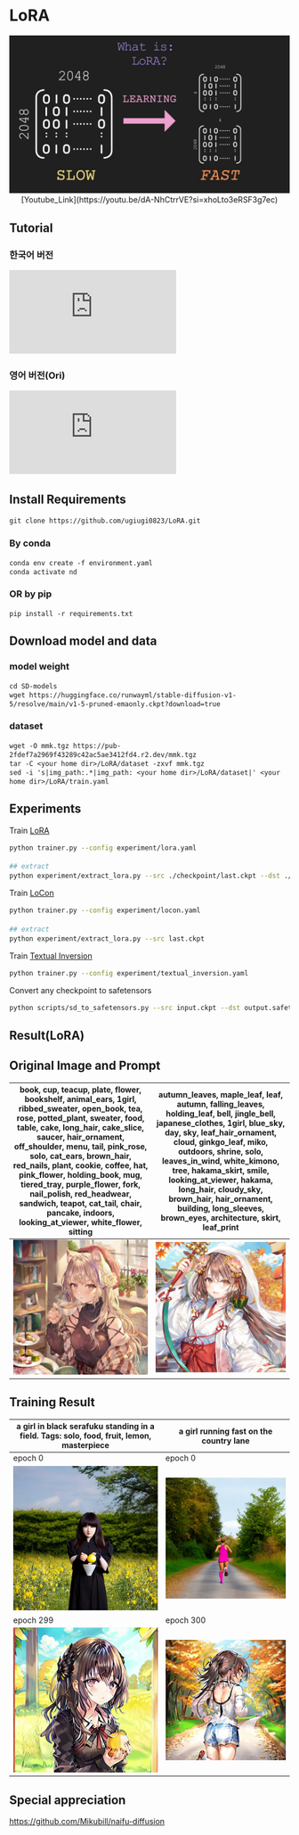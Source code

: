 # LoRA

<p align="center"><img src="./png/lora-model.jpg" alt="model">
[Youtube_Link](https://youtu.be/dA-NhCtrrVE?si=xhoLto3eRSF3g7ec)


## Tutorial
### 한국어 버전
![LoRA-Ko](https://github.com/ugiugi0823/LoRA/blob/main/docs/LoRA-Ko.md)

### 영어 버전(Ori)
![LoRA-Eo](https://github.com/ugiugi0823/LoRA/blob/main/docs/LoRA-Eo.md)



## Install Requirements
```
git clone https://github.com/ugiugi0823/LoRA.git
```

### By conda
```
conda env create -f environment.yaml
conda activate nd
```
### OR by pip
```
pip install -r requirements.txt
```


## Download model and data
### model weight
```
cd SD-models
wget https://huggingface.co/runwayml/stable-diffusion-v1-5/resolve/main/v1-5-pruned-emaonly.ckpt?download=true
```
### dataset
```
wget -O mmk.tgz https://pub-2fdef7a2969f43289c42ac5ae3412fd4.r2.dev/mmk.tgz
tar -C <your home dir>/LoRA/dataset -zxvf mmk.tgz
sed -i 's|img_path:.*|img_path: <your home dir>/LoRA/dataset|' <your home dir>/LoRA/train.yaml
```


## Experiments

Train [LoRA](https://arxiv.org/abs/2106.09685)

```bash
python trainer.py --config experiment/lora.yaml

## extract 
python experiment/extract_lora.py --src ./checkpoint/last.ckpt --dst ./lora/last.ckpt
```

Train [LoCon](https://github.com/KohakuBlueleaf/LoCon)

```bash
python trainer.py --config experiment/locon.yaml

## extract 
python experiment/extract_lora.py --src last.ckpt
```

Train [Textual Inversion](https://textual-inversion.github.io)

```bash
python trainer.py --config experiment/textual_inversion.yaml
```

Convert any checkpoint to safetensors
```bash
python scripts/sd_to_safetensors.py --src input.ckpt --dst output.safetensors
```


## Result(LoRA)

## Original Image and Prompt

|book, cup, teacup, plate, flower, bookshelf, animal_ears, 1girl, ribbed_sweater, open_book, tea, rose, potted_plant, sweater, food, table, cake, long_hair, cake_slice, saucer, hair_ornament, off_shoulder, menu, tail, pink_rose, solo, cat_ears, brown_hair, red_nails, plant, cookie, coffee, hat, pink_flower, holding_book, mug, tiered_tray, purple_flower, fork, nail_polish, red_headwear, sandwich, teapot, cat_tail, chair, pancake, indoors, looking_at_viewer, white_flower, sitting|autumn_leaves, maple_leaf, leaf, autumn, falling_leaves, holding_leaf, bell, jingle_bell, japanese_clothes, 1girl, blue_sky, day, sky, leaf_hair_ornament, cloud, ginkgo_leaf, miko, outdoors, shrine, solo, leaves_in_wind, white_kimono, tree, hakama_skirt, smile, looking_at_viewer, hakama, long_hair, cloudy_sky, brown_hair, hair_ornament, building, long_sleeves, brown_eyes, architecture, skirt, leaf_print|
|--|--|
|![lora_ori_1](./png/lora_ori_1.png)|![lora_ori_2](./png/lora_ori_2.png)|

## Training Result

|a girl in black serafuku standing in a field. Tags: solo, food, fruit, lemon, masterpiece|a girl running fast on the country lane|
|--|--|
|epoch 0|epoch 0|
|![lora_ori_1](./png/nd_sample_e0_s17_1.png)|![lora_ori_2](./png/nd_sample_e0_s17_0.png)|
|epoch 299|epoch 300|
|![lora_ori_1](./png/nd_sample_e299_s5100_1.png)|![lora_ori_2](./png/nd_sample_e298_s5083_0.png)|




## Special appreciation
https://github.com/Mikubill/naifu-diffusion


